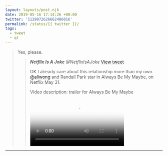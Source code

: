 ```yaml
---
layout: layouts/post.njk
date: 2019-05-16 17:14:26 +00:00
twitter: '1129072626662486016'
permalink: /status/{{ twitter }}/
tags: 
  - tweet
  - qt
---
```


> Yes, please. 
> 
> > <cite>**Netflix Is A Joke** @NetflixIsAJoke</cite> [View tweet](https://twitter.com/NetflixIsAJoke/status/1129038802633220096)
> > 
> > OK I already care about this relationship more than my own. [@aliwong](https://twitter.com/aliwong) and Randall Park star in Always Be My Maybe, on Netflix May 31.
> > 
> > <p class="sr-only">Video description: trailer for Always Be My Maybe</p>
> > 
> > <video controls preload="metadata" poster="/img/_qt/D6sjF13XoAQuaU7.jpg"><source src="/img/_qt/Yc7-1l3slXRJlTVG.mp4">Your browser does not support the video tag.</video>

---

